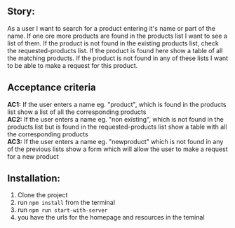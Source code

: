 ## Story:

As a user I want to search for a product entering it's name or part of the name. If one ore more products are found in the products list I want to see a list of them. If the product is not found in the existing products list, check the requested-products list. If the product is found here show a table of all the matching products. If the product is not found in any of these lists I want to be able to make a request for this product.

## Acceptance criteria

**AC1:**
If the user enters a name eg. "product", which is found in the products list show a list of all the corresponding products
<br>
**AC2:**
If the user enters a name eg. "non existing", which is not found in the products list but is found in the requested-products list show a table with all the corresponding products
<br>
**AC3:**
If the user enters a name eg. "newproduct" which is not found in any of the previous lists show a form which will allow the user to make a request for a new product

## Installation:

1. Clone the project
2. run `npm install` from the terminal
3. run `npm run start-with-server`
4. you have the urls for the homepage and resources in the teminal
